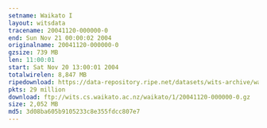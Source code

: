 ```yaml
---
setname: Waikato I
layout: witsdata
tracename: 20041120-000000-0
end: Sun Nov 21 00:00:02 2004
originalname: 20041120-000000-0
gzsize: 739 MB
len: 11:00:01
start: Sat Nov 20 13:00:01 2004
totalwirelen: 8,847 MB
ripedownload: https://data-repository.ripe.net/datasets/wits-archive/waikato/1/20041120-000000-0.gz
pkts: 29 million
download: ftp://wits.cs.waikato.ac.nz/waikato/1/20041120-000000-0.gz
size: 2,052 MB
md5: 3d08ba605b9105233c8e355fdcc807e7
---
```

